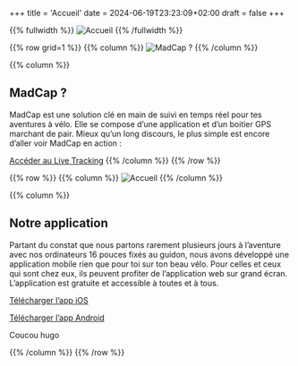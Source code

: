 +++
title = 'Accueil'
date = 2024-06-19T23:23:09+02:00
draft = false
+++

{{% fullwidth %}}
![Accueil](/accueil/im-acc-000.png)
{{% /fullwidth %}}




{{% row grid=1  %}}
{{% column %}}
![MadCap ?](/accueil/im-acc-001.png)
{{% /column %}}

{{% column %}}
## MadCap ?




MadCap est une solution clé en main de suivi en temps réel pour tes aventures à vélo. Elle se compose d’une application et d’un boitier GPS marchant de pair.
Mieux qu’un long discours, le plus simple est encore d’aller voir MadCap en action :

[Accéder au Live Tracking](https://app.madcap.cc)
{{% /column %}}
{{% /row %}}



{{% row  %}}
{{% column %}}
![Accueil](/accueil/im-acc-002.JPG)
{{% /column %}}

{{% column %}}
## Notre application

Partant du constat que nous partons rarement plusieurs jours à l’aventure avec nos ordinateurs 16 pouces fixés au guidon, nous avons développé une application mobile rien que pour toi sur ton beau vélo. Pour celles et ceux qui sont chez eux, ils peuvent profiter de l’application web sur grand écran.
L’application est gratuite et accessible à toutes et à tous.

[Télécharger l’app iOS](https://app.madcap.cc)

[Télécharger l’app Android](https://app.madcap.cc)

Coucou hugo

{{% /column %}}
{{% /row %}}
